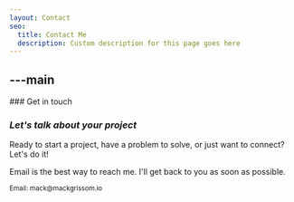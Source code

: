 ```yaml
---
layout: Contact
seo:
  title: Contact Me
  description: Custom description for this page goes here
---
```




---main
---

<PageTitle>
  ### Get in touch

  ### _Let's talk about your project_
</PageTitle>

Ready to start a project, have a problem to solve, or just want to connect? Let's do it!

Email is the best way to reach me. I'll get back to you as soon as possible.

<Sep size="12" />

<small>
  <Icon src="/icons/mail.svg" className="mr-2 inline align-middle fill-current text-omega-500" /> Email: mack@mackgrissom.io
</small>